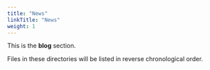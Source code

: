 ```yaml
---
title: "News"
linkTitle: "News"
weight: 1
---
```



This is the **blog** section.

Files in these directories will be listed in reverse chronological order.